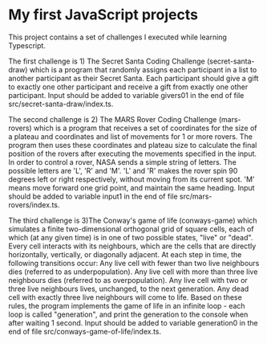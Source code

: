 # My first JavaScript projects

This project contains a set of challenges I executed while learning Typescript.

The first challenge is 1) The Secret Santa Coding Challenge (secret-santa-draw) which is a program that randomly assigns each participant in a list to another participant as their Secret Santa. Each participant should give a gift to exactly one other participant and receive a gift from exactly one other participant. Input should be added to variable givers01 in the end of file src/secret-santa-draw/index.ts.

The second challenge is 2) The MARS Rover Coding Challenge (mars-rovers) which is a program that receives a set of coordinates for the size of a plateau and coordinates and list of movements for 1 or more rovers. The program then uses these coordinates and plateau size to calculate the final position of the rovers after executing the movements specified in the input. In order to control a rover, NASA sends a simple string of letters. The possible letters are 'L', 'R' and 'M'. 'L' and 'R' makes the rover spin 90 degrees left or right respectively, without moving from its current spot.
'M' means move forward one grid point, and maintain the same heading.
Input should be added to variable input1 in the end of file src/mars-rovers/index.ts.

The third challenge is 3)The Conway's game of life (conways-game) which simulates a finite two-dimensional orthogonal grid of square cells, each of which (at any given time) is in one of two possible states, "live" or "dead". Every cell interacts with its neighbours, which are the cells that are directly horizontally, vertically, or diagonally adjacent. At each step in time, the following transitions occur:
Any live cell with fewer than two live neighbours dies (referred to as underpopulation).
Any live cell with more than three live neighbours dies (referred to as overpopulation).
Any live cell with two or three live neighbours lives, unchanged, to the next generation.
Any dead cell with exactly three live neighbours will come to life.
Based on these rules, the program implements the game of life in an infinite loop - each loop is called "generation", and print the generation to the console when after waiting 1 second. 
Input should be added to variable generation0 in the end of file src/conways-game-of-life/index.ts.